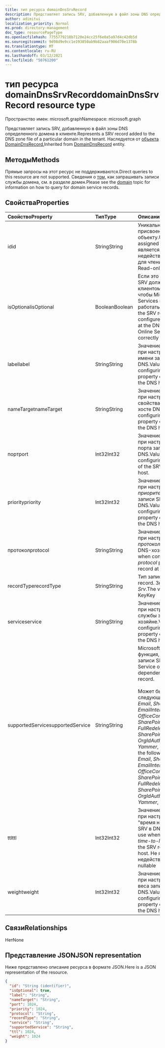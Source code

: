 ```yaml
---
title: тип ресурса domainDnsSrvRecord
description: Представляет запись SRV, добавленную в файл зоны DNS определенного домена в клиенте.
author: adimitui
localization_priority: Normal
ms.prod: directory-management
doc_type: resourcePageType
ms.openlocfilehash: 7755779218b7120e24cc25f6e0a5a97d4c42db5d
ms.sourcegitcommit: 9d98d9e9cc1e193850ab9b82aaaf906d70e1378b
ms.translationtype: MT
ms.contentlocale: ru-RU
ms.lasthandoff: 03/12/2021
ms.locfileid: "50761200"
---
```

# <a name="domaindnssrvrecord-resource-type"></a><span data-ttu-id="dd0f4-103">тип ресурса domainDnsSrvRecord</span><span class="sxs-lookup"><span data-stu-id="dd0f4-103">domainDnsSrvRecord resource type</span></span>

<span data-ttu-id="dd0f4-104">Пространство имен: microsoft.graph</span><span class="sxs-lookup"><span data-stu-id="dd0f4-104">Namespace: microsoft.graph</span></span>

<span data-ttu-id="dd0f4-105">Представляет запись SRV, добавленную в файл зоны DNS определенного домена в клиенте.</span><span class="sxs-lookup"><span data-stu-id="dd0f4-105">Represents a SRV record added to the DNS zone file of a particular domain in the tenant.</span></span> <span data-ttu-id="dd0f4-106">Наследуется от [объекта DomainDnsRecord.](domaindnsrecord.md)</span><span class="sxs-lookup"><span data-stu-id="dd0f4-106">Inherited from [DomainDnsRecord](domaindnsrecord.md) entity.</span></span>

## <a name="methods"></a><span data-ttu-id="dd0f4-107">Методы</span><span class="sxs-lookup"><span data-stu-id="dd0f4-107">Methods</span></span>
<span data-ttu-id="dd0f4-108">Прямые запросы на этот ресурс не поддерживаются.</span><span class="sxs-lookup"><span data-stu-id="dd0f4-108">Direct queries to this resource are not supported.</span></span> <span data-ttu-id="dd0f4-109">Сведения о [том,](domain.md) как запрашивать записи службы домена, см. в разделе домен.</span><span class="sxs-lookup"><span data-stu-id="dd0f4-109">Please see the [domain](domain.md) topic for information on how to query for domain service records.</span></span>

## <a name="properties"></a><span data-ttu-id="dd0f4-110">Свойства</span><span class="sxs-lookup"><span data-stu-id="dd0f4-110">Properties</span></span>
| <span data-ttu-id="dd0f4-111">Свойство</span><span class="sxs-lookup"><span data-stu-id="dd0f4-111">Property</span></span>     | <span data-ttu-id="dd0f4-112">Тип</span><span class="sxs-lookup"><span data-stu-id="dd0f4-112">Type</span></span>   |<span data-ttu-id="dd0f4-113">Описание</span><span class="sxs-lookup"><span data-stu-id="dd0f4-113">Description</span></span>|
|:---------------|:--------|:----------|
|<span data-ttu-id="dd0f4-114">id</span><span class="sxs-lookup"><span data-stu-id="dd0f4-114">id</span></span>|<span data-ttu-id="dd0f4-115">String</span><span class="sxs-lookup"><span data-stu-id="dd0f4-115">String</span></span>| <span data-ttu-id="dd0f4-116">Уникальный идентификатор, присвоенный этому объекту.</span><span class="sxs-lookup"><span data-stu-id="dd0f4-116">Unique identifier assigned to this entity.</span></span> <span data-ttu-id="dd0f4-117">Не является недействительным, только для чтения.</span><span class="sxs-lookup"><span data-stu-id="dd0f4-117">Not nullable, Read-only.</span></span>|
|<span data-ttu-id="dd0f4-118">isOptional</span><span class="sxs-lookup"><span data-stu-id="dd0f4-118">isOptional</span></span>|<span data-ttu-id="dd0f4-119">Boolean</span><span class="sxs-lookup"><span data-stu-id="dd0f4-119">Boolean</span></span>| <span data-ttu-id="dd0f4-120">Если это неверно, запись SRV должна быть настроена клиентом на хост DNS, чтобы Microsoft Online Services правильно работать с доменом.</span><span class="sxs-lookup"><span data-stu-id="dd0f4-120">If false, the SRV record must be configured by the customer at the DNS host for Microsoft Online Services to operate correctly with the domain.</span></span> |
|<span data-ttu-id="dd0f4-121">label</span><span class="sxs-lookup"><span data-stu-id="dd0f4-121">label</span></span>|<span data-ttu-id="dd0f4-122">String</span><span class="sxs-lookup"><span data-stu-id="dd0f4-122">String</span></span>| <span data-ttu-id="dd0f4-123">Значение, используемого при настройке *свойства* имени записи SRV в хосте DNS.</span><span class="sxs-lookup"><span data-stu-id="dd0f4-123">Value used when configuring the *name* property of the SRV record at the DNS host.</span></span> |
|<span data-ttu-id="dd0f4-124">nameTarget</span><span class="sxs-lookup"><span data-stu-id="dd0f4-124">nameTarget</span></span>|<span data-ttu-id="dd0f4-125">String</span><span class="sxs-lookup"><span data-stu-id="dd0f4-125">String</span></span>| <span data-ttu-id="dd0f4-126">Значение, используемого при настройке *целевого* свойства записи SRV в хосте DNS.</span><span class="sxs-lookup"><span data-stu-id="dd0f4-126">Value to use when configuring the *Target* property of the SRV record at the DNS host.</span></span> |
|<span data-ttu-id="dd0f4-127">порт</span><span class="sxs-lookup"><span data-stu-id="dd0f4-127">port</span></span>|<span data-ttu-id="dd0f4-128">Int32</span><span class="sxs-lookup"><span data-stu-id="dd0f4-128">Int32</span></span>| <span data-ttu-id="dd0f4-129">Значение, используемого при  настройке свойства порта записи SRV в хосте DNS.</span><span class="sxs-lookup"><span data-stu-id="dd0f4-129">Value to use when configuring the *port* property of the SRV record at the DNS host.</span></span> |
|<span data-ttu-id="dd0f4-130">priority</span><span class="sxs-lookup"><span data-stu-id="dd0f4-130">priority</span></span>|<span data-ttu-id="dd0f4-131">Int32</span><span class="sxs-lookup"><span data-stu-id="dd0f4-131">Int32</span></span>| <span data-ttu-id="dd0f4-132">Значение, используемое при настройке *приоритетного* свойства записи SRV в хосте DNS.</span><span class="sxs-lookup"><span data-stu-id="dd0f4-132">Value to use when configuring the *priority* property of the SRV record at the DNS host.</span></span> |
|<span data-ttu-id="dd0f4-133">протокол</span><span class="sxs-lookup"><span data-stu-id="dd0f4-133">protocol</span></span>|<span data-ttu-id="dd0f4-134">String</span><span class="sxs-lookup"><span data-stu-id="dd0f4-134">String</span></span>| <span data-ttu-id="dd0f4-135">Значение, используемого при настройке свойства *протокола* записи SRV в DNS-хозяйне.</span><span class="sxs-lookup"><span data-stu-id="dd0f4-135">Value to use when configuring the *protocol* property of the SRV record at the DNS host.</span></span> |
|<span data-ttu-id="dd0f4-136">recordType</span><span class="sxs-lookup"><span data-stu-id="dd0f4-136">recordType</span></span>|<span data-ttu-id="dd0f4-137">String</span><span class="sxs-lookup"><span data-stu-id="dd0f4-137">String</span></span>|  <span data-ttu-id="dd0f4-138">Тип записи DNS.</span><span class="sxs-lookup"><span data-stu-id="dd0f4-138">Type of DNS record.</span></span> <span data-ttu-id="dd0f4-139">Значение всегда *Srv*.</span><span class="sxs-lookup"><span data-stu-id="dd0f4-139">The value is always *Srv*.</span></span> <span data-ttu-id="dd0f4-140">Key</span><span class="sxs-lookup"><span data-stu-id="dd0f4-140">Key</span></span> |
|<span data-ttu-id="dd0f4-141">service</span><span class="sxs-lookup"><span data-stu-id="dd0f4-141">service</span></span>|<span data-ttu-id="dd0f4-142">String</span><span class="sxs-lookup"><span data-stu-id="dd0f4-142">String</span></span>| <span data-ttu-id="dd0f4-143">Значение, используемого при  настройке свойства службы записи SRV в DNS-хозяйне.</span><span class="sxs-lookup"><span data-stu-id="dd0f4-143">Value to use when configuring the *service* property of the SRV record at the DNS host.</span></span> |
|<span data-ttu-id="dd0f4-144">supportedService</span><span class="sxs-lookup"><span data-stu-id="dd0f4-144">supportedService</span></span>|<span data-ttu-id="dd0f4-145">String</span><span class="sxs-lookup"><span data-stu-id="dd0f4-145">String</span></span>| <span data-ttu-id="dd0f4-146">Microsoft Online Service или функция, зависимая от этой записи SRV.</span><span class="sxs-lookup"><span data-stu-id="dd0f4-146">Microsoft Online Service or feature that has a dependency on this SRV record.</span></span></br></br><span data-ttu-id="dd0f4-147">Может быть одним из следующих значений: **null**, *Email*, *Sharepoint*, *EmailInternalRelayOnly*, *OfficeCommunicationsOnline*, *SharePointDefaultDomain*, *FullRedelegation*, *SharePointPublic*, *OrgIdAuthentication*, *Yammer*, *Intune*</span><span class="sxs-lookup"><span data-stu-id="dd0f4-147">Can be one of the following values: **null**, *Email*, *Sharepoint*, *EmailInternalRelayOnly*, *OfficeCommunicationsOnline*, *SharePointDefaultDomain*, *FullRedelegation*, *SharePointPublic*, *OrgIdAuthentication*, *Yammer*, *Intune*</span></span> |
|<span data-ttu-id="dd0f4-148">ttl</span><span class="sxs-lookup"><span data-stu-id="dd0f4-148">ttl</span></span>|<span data-ttu-id="dd0f4-149">Int32</span><span class="sxs-lookup"><span data-stu-id="dd0f4-149">Int32</span></span>| <span data-ttu-id="dd0f4-150">Значение, используемого при настройке свойства "время на *жизнь"* записи SRV в DNS-хозяйне.</span><span class="sxs-lookup"><span data-stu-id="dd0f4-150">Value to use when configuring the *time-to-live (ttl)* property of the SRV record at the DNS host.</span></span> <span data-ttu-id="dd0f4-151">Не является недействительным</span><span class="sxs-lookup"><span data-stu-id="dd0f4-151">Not nullable</span></span> |
|<span data-ttu-id="dd0f4-152">weight</span><span class="sxs-lookup"><span data-stu-id="dd0f4-152">weight</span></span>|<span data-ttu-id="dd0f4-153">Int32</span><span class="sxs-lookup"><span data-stu-id="dd0f4-153">Int32</span></span>| <span data-ttu-id="dd0f4-154">Значение, используемого при  настройке свойства веса записи SRV в хосте DNS.</span><span class="sxs-lookup"><span data-stu-id="dd0f4-154">Value to use when configuring the *weight* property of the SRV record at the DNS host.</span></span> |

## <a name="relationships"></a><span data-ttu-id="dd0f4-155">Связи</span><span class="sxs-lookup"><span data-stu-id="dd0f4-155">Relationships</span></span>
<span data-ttu-id="dd0f4-156">Нет</span><span class="sxs-lookup"><span data-stu-id="dd0f4-156">None</span></span>


## <a name="json-representation"></a><span data-ttu-id="dd0f4-157">Представление JSON</span><span class="sxs-lookup"><span data-stu-id="dd0f4-157">JSON representation</span></span>
<span data-ttu-id="dd0f4-158">Ниже представлено описание ресурса в формате JSON.</span><span class="sxs-lookup"><span data-stu-id="dd0f4-158">Here is a JSON representation of the resource.</span></span>

<!-- {
  "blockType": "resource",
  "baseType": "microsoft.graph.domainDnsRecord",
  "optionalProperties": [

  ],
  "@odata.type": "microsoft.graph.domainDnsSrvRecord"
}-->

```json
{
  "id": "String (identifier)",
  "isOptional": true,
  "label": "String",
  "nameTarget": "String",
  "port": 1024,
  "priority": 1024,
  "protocol": "String",
  "recordType": "String",
  "service": "String",
  "supportedService": "String",
  "ttl": 1024,
  "weight": 1024
}

```

<!-- uuid: 8fcb5dbc-d5aa-4681-8e31-b001d5168d79
2015-10-25 14:57:30 UTC -->
<!-- {
  "type": "#page.annotation",
  "description": "domainDnsSrvRecord resource",
  "keywords": "",
  "section": "documentation",
  "tocPath": ""
}-->

